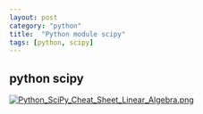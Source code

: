 ```yaml
---
layout: post
category: "python"
title:  "Python module scipy"
tags: [python, scipy]
---
```


## python scipy

[![Python_SciPy_Cheat_Sheet_Linear_Algebra.png](https://i.loli.net/2018/02/09/5a7d6434a1618.png)](https://i.loli.net/2018/02/09/5a7d6434a1618.png)